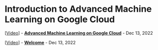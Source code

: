 # Introduction to Advanced Machine Learning on Google Cloud

[<a class="reference external" href="https://www.youtube.com/watch?v=e5qXbD6h6j0" target="_blank">Video</a>] - **[Advanced Machine Learning on Google Cloud](advanced_ml_on_gcp.md)** - Dec 13, 2022

[<a class="reference external" href="https://www.youtube.com/watch?v=4WC0Rd3lbI4" target="_blank">Video</a>] - **[Welcome](welcome.md)** - Dec 13, 2022
